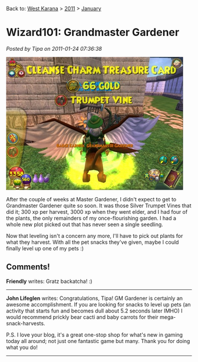 Back to: [West Karana](/posts/westkarana.md) > [2011](/posts/2011/westkarana.md) > [January](./westkarana.md)
# Wizard101: Grandmaster Gardener

*Posted by Tipa on 2011-01-24 07:36:38*

[![](../../../uploads/2011/01/WizardGraphicalClient-2011-01-24-07-08-22-05-480x360.jpg "Ding!")](../../../uploads/2011/01/WizardGraphicalClient-2011-01-24-07-08-22-05.jpg)

After the couple of weeks at Master Gardener, I didn't expect to get to Grandmaster Gardener quite so soon. It was those Silver Trumpet Vines that did it; 300 xp per harvest, 3000 xp when they went elder, and I had four of the plants, the only remainders of my once-flourishing garden. I had a whole new plot picked out that has never seen a single seedling.

Now that leveling isn't a concern any more, I'll have to pick out plants for what they harvest. With all the pet snacks they've given, maybe I could finally level up one of my pets :)

## Comments!

**Friendly** writes: Gratz backatcha! :)

---

**John Lifeglen** writes: Congratulations, Tipa! GM Gardener is certainly an awesome accomplishment. If you are looking for snacks to level up pets (an activity that starts fun and becomes dull about 5.2 seconds later IMHO) I would recommend prickly bear cacti and baby carrots for their mega-snack-harvests.

P.S. I love your blog, it's a great one-stop shop for what's new in gaming today all around; not just one fantastic game but many. Thank you for doing what you do!

---

